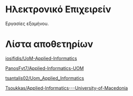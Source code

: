 # Ηλεκτρονικό Επιχειρείν
Εργασίες εξαμήνου.

# Λίστα αποθετηρίων

[iosifidis/UoM-Applied-Informatics](https://github.com/iosifidis/UoM-Applied-Informatics/tree/main/s3/Electronic_Business)

[PanosFyt7/Applied-Informatics-UOM](https://github.com/PanosFyt7/Applied-Informatics-UOM/tree/main/3rd_semester/e-business)

[tsantalis02/Uom_Applied_Informatics](https://github.com/tsantalis02/Uom_Applied_Informatics/tree/main/Semester_03/Electronic_Business/)

[Tsoukkas/Applied-Informatics---University-of-Macedonia](https://github.com/Tsoukkas/Applied-Informatics---University-of-Macedonia/tree/master/projects/Ηλεκτρονικό%20Επ)